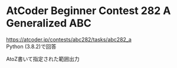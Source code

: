# AtCoder Beginner Contest 282 A Generalized ABC  
https://atcoder.jp/contests/abc282/tasks/abc282_a  
Python (3.8.2)で回答  

AtoZ書いて指定された範囲出力

